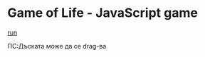 # Game of Life - JavaScript game
[run](http://htmlpreview.github.io/?https://github.com/mirko123/game2/blob/master/index.html) 

ПС:Дъската може да се drag-ва
